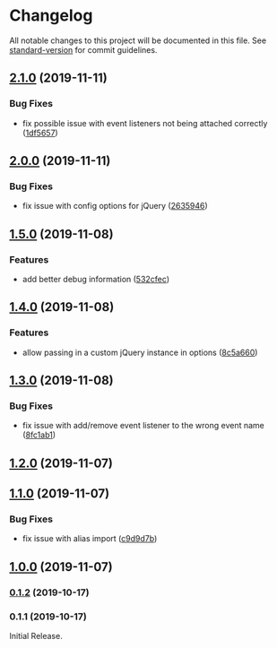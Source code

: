 # Changelog

All notable changes to this project will be documented in this file. See [standard-version](https://github.com/conventional-changelog/standard-version) for commit guidelines.

## [2.1.0](https://github.com/Weffe/shopify-checkout-step-manager/compare/v2.0.0...v2.1.0) (2019-11-11)


### Bug Fixes

* fix possible issue with event listeners not being attached correctly ([1df5657](https://github.com/Weffe/shopify-checkout-step-manager/commit/1df5657acf59b738845a9a095fdbb9d728cc2d0a))

## [2.0.0](https://github.com/Weffe/shopify-checkout-step-manager/compare/v1.5.0...v2.0.0) (2019-11-11)


### Bug Fixes

* fix issue with config options for jQuery ([2635946](https://github.com/Weffe/shopify-checkout-step-manager/commit/2635946ee1ada78dc5d749ca7123eee7831dc042))

## [1.5.0](https://github.com/Weffe/shopify-checkout-step-manager/compare/v1.4.0...v1.5.0) (2019-11-08)


### Features

* add better debug information ([532cfec](https://github.com/Weffe/shopify-checkout-step-manager/commit/532cfecda84d3fd9848e6557a9aa0a1a6ea73e2c))

## [1.4.0](https://github.com/Weffe/shopify-checkout-step-manager/compare/v1.3.0...v1.4.0) (2019-11-08)


### Features

* allow passing in a custom jQuery instance in options ([8c5a660](https://github.com/Weffe/shopify-checkout-step-manager/commit/8c5a660bb11c0e9d2fcbf672d50974e54e94ecaf))

## [1.3.0](https://github.com/Weffe/shopify-checkout-step-manager/compare/v1.2.0...v1.3.0) (2019-11-08)


### Bug Fixes

* fix issue with add/remove event listener to the wrong event name ([8fc1ab1](https://github.com/Weffe/shopify-checkout-step-manager/commit/8fc1ab14c9e07effdbbfa732f3964b27a4d1bf29))

## [1.2.0](https://github.com/Weffe/shopify-checkout-step-manager/compare/v1.1.0...v1.2.0) (2019-11-07)

## [1.1.0](https://github.com/Weffe/shopify-checkout-step-manager/compare/v1.0.0...v1.1.0) (2019-11-07)


### Bug Fixes

* fix issue with alias import ([c9d9d7b](https://github.com/Weffe/shopify-checkout-step-manager/commit/c9d9d7b839d9c8d0153d87015a025fea1ee245ee))

## [1.0.0](https://github.com/Weffe/shopify-checkout-step-manager/compare/v0.1.2...v1.0.0) (2019-11-07)

### [0.1.2](https://github.com/Weffe/shopify-checkout-step-manager/compare/v0.1.1...v0.1.2) (2019-10-17)

### 0.1.1 (2019-10-17)

Initial Release.